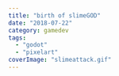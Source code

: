 ```yaml
---
title: "birth of slimeGOD"
date: "2018-07-22"
category: gamedev
tags:
  - "godot"
  - "pixelart"
coverImage: "slimeattack.gif"
---
```

